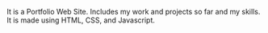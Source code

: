 It is a Portfolio Web Site.
Includes my work and projects so far and my skills.
It is made using HTML, CSS, and Javascript.
